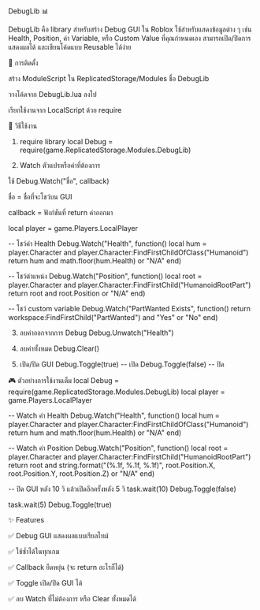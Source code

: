 DebugLib 📊

DebugLib คือ library สำหรับสร้าง Debug GUI ใน Roblox
ใช้สำหรับแสดงข้อมูลต่าง ๆ เช่น Health, Position, ค่า Variable, หรือ Custom Value ที่คุณกำหนดเอง
สามารถเปิด/ปิดการแสดงผลได้ และเขียนโค้ดแบบ Reusable ได้ง่าย

🔧 การติดตั้ง

สร้าง ModuleScript ใน ReplicatedStorage/Modules ชื่อ DebugLib

วางโค้ดจาก DebugLib.lua ลงไป

เรียกใช้งานจาก LocalScript ด้วย require

📌 วิธีใช้งาน
1. require library
local Debug = require(game.ReplicatedStorage.Modules.DebugLib)

2. Watch ตัวแปรหรือค่าที่ต้องการ

ใช้ Debug.Watch("ชื่อ", callback)

ชื่อ = ชื่อที่จะโชว์บน GUI

callback = ฟังก์ชันที่ return ค่าออกมา

local player = game.Players.LocalPlayer

-- โชว์ค่า Health
Debug.Watch("Health", function()
	local hum = player.Character and player.Character:FindFirstChildOfClass("Humanoid")
	return hum and math.floor(hum.Health) or "N/A"
end)

-- โชว์ตำแหน่ง
Debug.Watch("Position", function()
	local root = player.Character and player.Character:FindFirstChild("HumanoidRootPart")
	return root and root.Position or "N/A"
end)

-- โชว์ custom variable
Debug.Watch("PartWanted Exists", function()
	return workspace:FindFirstChild("PartWanted") and "Yes" or "No"
end)

3. ลบค่าออกจากการ Debug
Debug.Unwatch("Health")

4. ลบค่าทั้งหมด
Debug.Clear()

5. เปิด/ปิด GUI
Debug.Toggle(true)   -- เปิด
Debug.Toggle(false)  -- ปิด

🎮 ตัวอย่างการใช้งานเต็ม
local Debug = require(game.ReplicatedStorage.Modules.DebugLib)
local player = game.Players.LocalPlayer

-- Watch ค่า Health
Debug.Watch("Health", function()
	local hum = player.Character and player.Character:FindFirstChildOfClass("Humanoid")
	return hum and math.floor(hum.Health) or "N/A"
end)

-- Watch ค่า Position
Debug.Watch("Position", function()
	local root = player.Character and player.Character:FindFirstChild("HumanoidRootPart")
	return root and string.format("(%.1f, %.1f, %.1f)", root.Position.X, root.Position.Y, root.Position.Z) or "N/A"
end)

-- ปิด GUI หลัง 10 วิ แล้วเปิดอีกครั้งหลัง 5 วิ
task.wait(10)
Debug.Toggle(false)

task.wait(5)
Debug.Toggle(true)

✨ Features

✅ Debug GUI แสดงผลแบบเรียลไทม์

✅ ใช้ซ้ำได้ในทุกเกม

✅ Callback ยืดหยุ่น (จะ return อะไรก็ได้)

✅ Toggle เปิด/ปิด GUI ได้

✅ ลบ Watch ที่ไม่ต้องการ หรือ Clear ทั้งหมดได้
